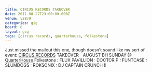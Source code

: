 ```yaml
---
title: CIRCUS RECORDS TAKEOVER
date: 2011-08-27T23:00:00.000Z
venue: v2879
categories: gig
board: 8
layout: gig
tags: [circus records, quarterhouse, folkestone]
---
```

Just missed the mailout this one, though doesn't sound like my sort of event: <a href="/wiki/circus+records">CIRCUS RECORDS</a> TAKEOVER - AUGUST BH SUNDAY @ <a href="/wiki/quarterhouse">QuarterHouse</a> Folkestone : FLUX PAVILLION : DOCTOR P : FUNTCASE : SLUMDOGS : ROKSONIX : DJ CAPTAIN CRUNCH !!